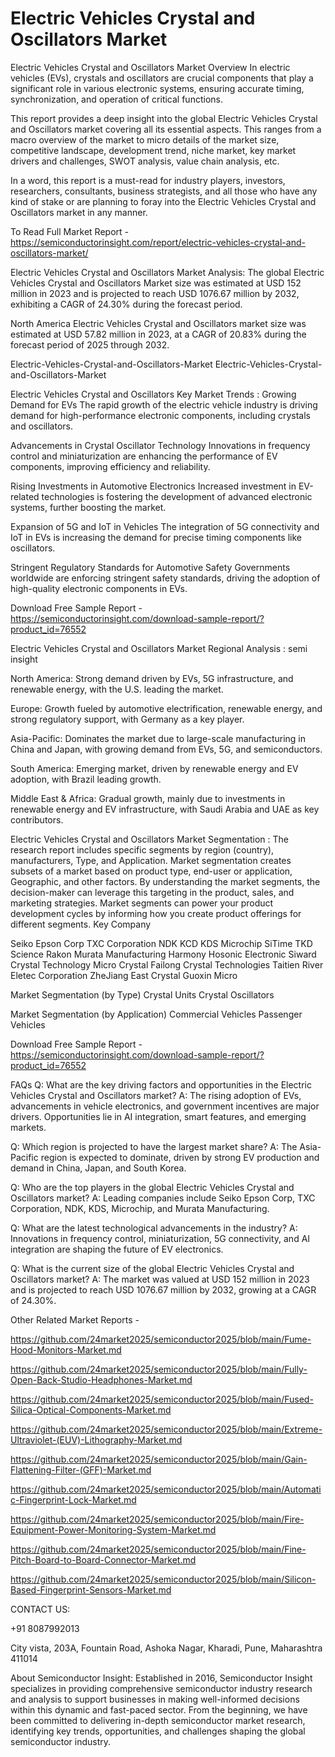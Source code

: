 <h1>Electric Vehicles Crystal and Oscillators Market</h1>
Electric Vehicles Crystal and Oscillators Market Overview
In electric vehicles (EVs), crystals and oscillators are crucial components that play a significant role in various electronic systems, ensuring accurate timing, synchronization, and operation of critical functions.

This report provides a deep insight into the global Electric Vehicles Crystal and Oscillators market covering all its essential aspects. This ranges from a macro overview of the market to micro details of the market size, competitive landscape, development trend, niche market, key market drivers and challenges, SWOT analysis, value chain analysis, etc.

In a word, this report is a must-read for industry players, investors, researchers, consultants, business strategists, and all those who have any kind of stake or are planning to foray into the Electric Vehicles Crystal and Oscillators market in any manner.

To Read Full Market Report -
https://semiconductorinsight.com/report/electric-vehicles-crystal-and-oscillators-market/

Electric Vehicles Crystal and Oscillators Market Analysis:
The global Electric Vehicles Crystal and Oscillators Market size was estimated at USD 152 million in 2023 and is projected to reach USD 1076.67 million by 2032, exhibiting a CAGR of 24.30% during the forecast period.

North America Electric Vehicles Crystal and Oscillators market size was estimated at USD 57.82 million in 2023, at a CAGR of 20.83% during the forecast period of 2025 through 2032.

Electric-Vehicles-Crystal-and-Oscillators-Market
Electric-Vehicles-Crystal-and-Oscillators-Market

Electric Vehicles Crystal and Oscillators Key Market Trends :
Growing Demand for EVs
The rapid growth of the electric vehicle industry is driving demand for high-performance electronic components, including crystals and oscillators.

Advancements in Crystal Oscillator Technology
Innovations in frequency control and miniaturization are enhancing the performance of EV components, improving efficiency and reliability.

Rising Investments in Automotive Electronics
Increased investment in EV-related technologies is fostering the development of advanced electronic systems, further boosting the market.

Expansion of 5G and IoT in Vehicles
The integration of 5G connectivity and IoT in EVs is increasing the demand for precise timing components like oscillators.

Stringent Regulatory Standards for Automotive Safety
Governments worldwide are enforcing stringent safety standards, driving the adoption of high-quality electronic components in EVs.

Download Free Sample Report -
https://semiconductorinsight.com/download-sample-report/?product_id=76552

Electric Vehicles Crystal and Oscillators Market Regional Analysis :
semi insight

North America:
Strong demand driven by EVs, 5G infrastructure, and renewable energy, with the U.S. leading the market.

Europe:
Growth fueled by automotive electrification, renewable energy, and strong regulatory support, with Germany as a key player.

Asia-Pacific:
Dominates the market due to large-scale manufacturing in China and Japan, with growing demand from EVs, 5G, and semiconductors.

South America:
Emerging market, driven by renewable energy and EV adoption, with Brazil leading growth.

Middle East & Africa:
Gradual growth, mainly due to investments in renewable energy and EV infrastructure, with Saudi Arabia and UAE as key contributors.

Electric Vehicles Crystal and Oscillators Market Segmentation :
The research report includes specific segments by region (country), manufacturers, Type, and Application. Market segmentation creates subsets of a market based on product type, end-user or application, Geographic, and other factors. By understanding the market segments, the decision-maker can leverage this targeting in the product, sales, and marketing strategies. Market segments can power your product development cycles by informing how you create product offerings for different segments.
Key Company

Seiko Epson Corp
TXC Corporation
NDK
KCD
KDS
Microchip
SiTime
TKD Science
Rakon
Murata Manufacturing
Harmony
Hosonic Electronic
Siward Crystal Technology
Micro Crystal
Failong Crystal Technologies
Taitien
River Eletec Corporation
ZheJiang East Crystal
Guoxin Micro

Market Segmentation (by Type)
Crystal Units
Crystal Oscillators

Market Segmentation (by Application)
Commercial Vehicles
Passenger Vehicles

Download Free Sample Report -
https://semiconductorinsight.com/download-sample-report/?product_id=76552

FAQs
Q: What are the key driving factors and opportunities in the Electric Vehicles Crystal and Oscillators market?
A: The rising adoption of EVs, advancements in vehicle electronics, and government incentives are major drivers. Opportunities lie in AI integration, smart features, and emerging markets.

Q: Which region is projected to have the largest market share?
A: The Asia-Pacific region is expected to dominate, driven by strong EV production and demand in China, Japan, and South Korea.

Q: Who are the top players in the global Electric Vehicles Crystal and Oscillators market?
A: Leading companies include Seiko Epson Corp, TXC Corporation, NDK, KDS, Microchip, and Murata Manufacturing.

Q: What are the latest technological advancements in the industry?
A: Innovations in frequency control, miniaturization, 5G connectivity, and AI integration are shaping the future of EV electronics.

Q: What is the current size of the global Electric Vehicles Crystal and Oscillators market?
A: The market was valued at USD 152 million in 2023 and is projected to reach USD 1076.67 million by 2032, growing at a CAGR of 24.30%.

Other Related Market Reports -

https://github.com/24market2025/semiconductor2025/blob/main/Fume-Hood-Monitors-Market.md

https://github.com/24market2025/semiconductor2025/blob/main/Fully-Open-Back-Studio-Headphones-Market.md

https://github.com/24market2025/semiconductor2025/blob/main/Fused-Silica-Optical-Components-Market.md

https://github.com/24market2025/semiconductor2025/blob/main/Extreme-Ultraviolet-(EUV)-Lithography-Market.md

https://github.com/24market2025/semiconductor2025/blob/main/Gain-Flattening-Filter-(GFF)-Market.md

https://github.com/24market2025/semiconductor2025/blob/main/Automatic-Fingerprint-Lock-Market.md

https://github.com/24market2025/semiconductor2025/blob/main/Fire-Equipment-Power-Monitoring-System-Market.md

https://github.com/24market2025/semiconductor2025/blob/main/Fine-Pitch-Board-to-Board-Connector-Market.md

https://github.com/24market2025/semiconductor2025/blob/main/Silicon-Based-Fingerprint-Sensors-Market.md

CONTACT US:

+91 8087992013

City vista, 203A, Fountain Road, Ashoka Nagar, Kharadi, Pune, Maharashtra 411014

About Semiconductor Insight:
Established in 2016, Semiconductor Insight specializes in providing comprehensive semiconductor industry research and analysis to support businesses in making well-informed decisions within this dynamic and fast-paced sector. From the beginning, we have been committed to delivering in-depth semiconductor market research, identifying key trends, opportunities, and challenges shaping the global semiconductor industry.
